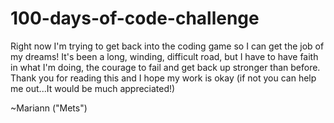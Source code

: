 # 100-days-of-code-challenge

Right now I'm trying to get back into the coding game so I can get the job of my dreams! It's been a long, winding, difficult road, but I have to have faith in what I'm doing, the courage to fail and get back up stronger than before. Thank you for reading this and I hope my work is okay (if not you can help me out...It would be much appreciated!)

~Mariann ("Mets")
